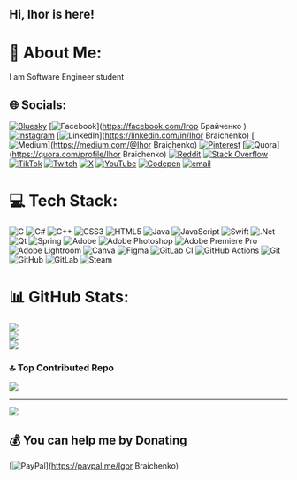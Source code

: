 ## Hi, Ihor is here!
# 💫 About Me:
I am Software Engineer student<br>


## 🌐 Socials:
[![Bluesky](https://img.shields.io/badge/bluesky-0285FF?style=for-the-badge&logo=bluesky&logoColor=%23FFFFFF)](https://bsky.app/profile/ihnore-ihor.bsky.social) [![Facebook](https://img.shields.io/badge/Facebook-%231877F2.svg?logo=Facebook&logoColor=white)](https://facebook.com/Ігор Брайченко ) [![Instagram](https://img.shields.io/badge/Instagram-%23E4405F.svg?logo=Instagram&logoColor=white)](https://instagram.com/igor_braichenko) [![LinkedIn](https://img.shields.io/badge/LinkedIn-%230077B5.svg?logo=linkedin&logoColor=white)](https://linkedin.com/in/Ihor Braichenko) [![Medium](https://img.shields.io/badge/Medium-12100E?logo=medium&logoColor=white)](https://medium.com/@Ihor Braichenko) [![Pinterest](https://img.shields.io/badge/Pinterest-%23E60023.svg?logo=Pinterest&logoColor=white)](https://pinterest.com/igorbrajchenko) [![Quora](https://img.shields.io/badge/Quora-%23B92B27.svg?logo=Quora&logoColor=white)](https://quora.com/profile/Ihor Braichenko) [![Reddit](https://img.shields.io/badge/Reddit-%23FF4500.svg?logo=Reddit&logoColor=white)](https://reddit.com/user/u/Igor_Braichenko) [![Stack Overflow](https://img.shields.io/badge/-Stackoverflow-FE7A16?logo=stack-overflow&logoColor=white)](https://stackoverflow.com/users/Ihnore_Ihor) [![TikTok](https://img.shields.io/badge/TikTok-%23000000.svg?logo=TikTok&logoColor=white)](https://tiktok.com/@ihnore_ihor) [![Twitch](https://img.shields.io/badge/Twitch-%239146FF.svg?logo=Twitch&logoColor=white)](https://twitch.tv/Ihnore_Ihor) [![X](https://img.shields.io/badge/X-black.svg?logo=X&logoColor=white)](https://x.com/@igor_braichenko) [![YouTube](https://img.shields.io/badge/YouTube-%23FF0000.svg?logo=YouTube&logoColor=white)](https://youtube.com/@@IhnoreIhor) [![Codepen](https://img.shields.io/badge/Codepen-000000?logo=codepen&logoColor=white)](https://codepen.io/@ihor_braichenko) [![email](https://img.shields.io/badge/Email-D14836?logo=gmail&logoColor=white)](mailto:ihorbraichenko@gmail.com) 

# 💻 Tech Stack:
![C](https://img.shields.io/badge/c-%2300599C.svg?style=for-the-badge&logo=c&logoColor=white) ![C#](https://img.shields.io/badge/c%23-%23239120.svg?style=for-the-badge&logo=csharp&logoColor=white) ![C++](https://img.shields.io/badge/c++-%2300599C.svg?style=for-the-badge&logo=c%2B%2B&logoColor=white) ![CSS3](https://img.shields.io/badge/css3-%231572B6.svg?style=for-the-badge&logo=css3&logoColor=white) ![HTML5](https://img.shields.io/badge/html5-%23E34F26.svg?style=for-the-badge&logo=html5&logoColor=white) ![Java](https://img.shields.io/badge/java-%23ED8B00.svg?style=for-the-badge&logo=openjdk&logoColor=white) ![JavaScript](https://img.shields.io/badge/javascript-%23323330.svg?style=for-the-badge&logo=javascript&logoColor=%23F7DF1E) ![Swift](https://img.shields.io/badge/swift-F54A2A?style=for-the-badge&logo=swift&logoColor=white) ![.Net](https://img.shields.io/badge/.NET-5C2D91?style=for-the-badge&logo=.net&logoColor=white) ![Qt](https://img.shields.io/badge/Qt-%23217346.svg?style=for-the-badge&logo=Qt&logoColor=white) ![Spring](https://img.shields.io/badge/spring-%236DB33F.svg?style=for-the-badge&logo=spring&logoColor=white) ![Adobe](https://img.shields.io/badge/adobe-%23FF0000.svg?style=for-the-badge&logo=adobe&logoColor=white) ![Adobe Photoshop](https://img.shields.io/badge/adobe%20photoshop-%2331A8FF.svg?style=for-the-badge&logo=adobe%20photoshop&logoColor=white) ![Adobe Premiere Pro](https://img.shields.io/badge/Adobe%20Premiere%20Pro-9999FF.svg?style=for-the-badge&logo=Adobe%20Premiere%20Pro&logoColor=white) ![Adobe Lightroom](https://img.shields.io/badge/Adobe%20Lightroom-31A8FF.svg?style=for-the-badge&logo=Adobe%20Lightroom&logoColor=white) ![Canva](https://img.shields.io/badge/Canva-%2300C4CC.svg?style=for-the-badge&logo=Canva&logoColor=white) ![Figma](https://img.shields.io/badge/figma-%23F24E1E.svg?style=for-the-badge&logo=figma&logoColor=white) ![GitLab CI](https://img.shields.io/badge/gitlab%20CI-%23181717.svg?style=for-the-badge&logo=gitlab&logoColor=white) ![GitHub Actions](https://img.shields.io/badge/github%20actions-%232671E5.svg?style=for-the-badge&logo=githubactions&logoColor=white) ![Git](https://img.shields.io/badge/git-%23F05033.svg?style=for-the-badge&logo=git&logoColor=white) ![GitHub](https://img.shields.io/badge/github-%23121011.svg?style=for-the-badge&logo=github&logoColor=white) ![GitLab](https://img.shields.io/badge/gitlab-%23181717.svg?style=for-the-badge&logo=gitlab&logoColor=white) ![Steam](https://img.shields.io/badge/steam-%23000000.svg?style=for-the-badge&logo=steam&logoColor=white)
# 📊 GitHub Stats:
![](https://github-readme-stats.vercel.app/api?username=Ihnore-Ihor&theme=dark&hide_border=false&include_all_commits=false&count_private=false)<br/>
![](https://nirzak-streak-stats.vercel.app/?user=Ihnore-Ihor&theme=dark&hide_border=false)<br/>
![](https://github-readme-stats.vercel.app/api/top-langs/?username=Ihnore-Ihor&theme=dark&hide_border=false&include_all_commits=false&count_private=false&layout=compact)

### 🔝 Top Contributed Repo
![](https://github-contributor-stats.vercel.app/api?username=Ihnore-Ihor&limit=5&theme=dark&combine_all_yearly_contributions=true)

---
[![](https://visitcount.itsvg.in/api?id=Ihnore-Ihor&icon=0&color=1)](https://visitcount.itsvg.in)

  ## 💰 You can help me by Donating
  [![PayPal](https://img.shields.io/badge/PayPal-00457C?style=for-the-badge&logo=paypal&logoColor=white)](https://paypal.me/Igor Braichenko) 

  
<!-- Proudly created with GPRM ( https://gprm.itsvg.in ) -->

